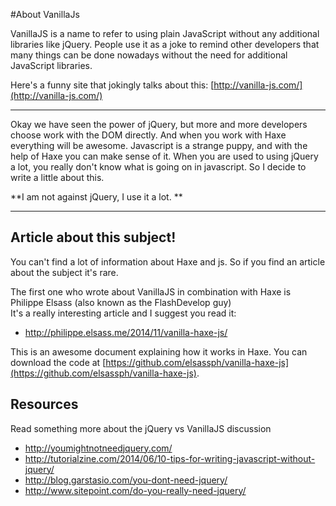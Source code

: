 #About VanillaJs


VanillaJS is a name to refer to using plain JavaScript without any additional libraries like jQuery. People use it as a joke to remind other developers that many things can be done nowadays without the need for additional JavaScript libraries.

Here's a funny site that jokingly talks about this: [http://vanilla-js.com/](http://vanilla-js.com/)

----

Okay we have seen the power of jQuery, but more and more developers choose work with the DOM directly.
And when you work with Haxe everything will be awesome.
Javascript is a strange puppy, and with the help of Haxe you can make sense of it.
When you are used to using jQuery a lot, you really don't know what is going on in javascript.
So I decide to write a little about this.

**I am not against jQuery, I use it a lot. **

----

## Article about this subject!

You can't find a lot of information about Haxe and js. 
So if you find an article about the subject it's rare.

The first one who wrote about VanillaJS in combination with Haxe is Philippe Elsass (also known as the FlashDevelop guy)  
It's a really interesting article and I suggest you read it:

* <http://philippe.elsass.me/2014/11/vanilla-haxe-js/>

This is an awesome document explaining how it works in Haxe.
You can download the code at [https://github.com/elsassph/vanilla-haxe-js](https://github.com/elsassph/vanilla-haxe-js).




## Resources

Read something more about the jQuery vs VanillaJS discussion

* <http://youmightnotneedjquery.com/>
* <http://tutorialzine.com/2014/06/10-tips-for-writing-javascript-without-jquery/>
* <http://blog.garstasio.com/you-dont-need-jquery/>
* <http://www.sitepoint.com/do-you-really-need-jquery/>